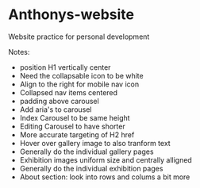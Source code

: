 # Anthonys-website
Website practice for personal development

Notes: 
- position H1 vertically center
- Need the collapsable icon to be white
- Align to the right for mobile nav icon
- Collapsed nav items centered
- padding above carousel
- Add aria's to carousel
- Index Carousel to be same height
- Editing Carousel to have shorter 
- More accurate targeting of H2 href
- Hover over gallery image to also tranform text
- Generally do the individual gallery pages
- Exhibition images uniform size and centrally alligned
- Generally do the individual exhibition pages
- About section: look into rows and colums a bit more
